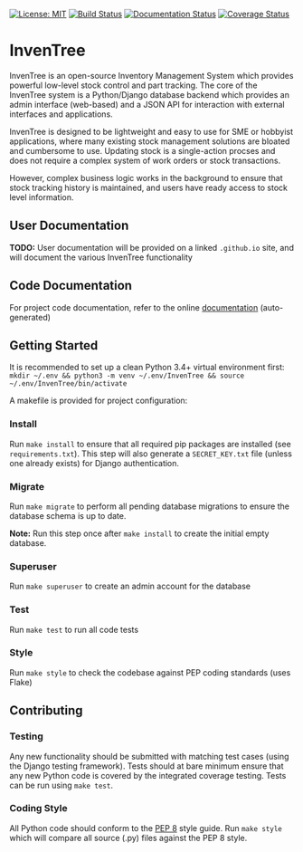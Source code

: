 [![License: MIT](https://img.shields.io/badge/License-MIT-yellow.svg)](https://opensource.org/licenses/MIT) [![Build Status](https://travis-ci.org/inventree/InvenTree.svg?branch=master)](https://travis-ci.org/inventree/InvenTree) [![Documentation Status](https://readthedocs.org/projects/inventree/badge/?version=latest)](https://inventree.readthedocs.io/en/latest/?badge=latest) [![Coverage Status](https://coveralls.io/repos/github/inventree/InvenTree/badge.svg)](https://coveralls.io/github/inventree/InvenTree)

# InvenTree 
InvenTree is an open-source Inventory Management System which provides powerful low-level stock control and part tracking. The core of the InvenTree system is a Python/Django database backend which provides an admin interface (web-based) and a JSON API for interaction with external interfaces and applications.

InvenTree is designed to be lightweight and easy to use for SME or hobbyist applications, where many existing stock management solutions are bloated and cumbersome to use. Updating stock is a single-action procses and does not require a complex system of work orders or stock transactions. 

However, complex business logic works in the background to ensure that stock tracking history is maintained, and users have ready access to stock level information.

## User Documentation

**TODO:** User documentation will be provided on a linked ```.github.io``` site, and will document the various InvenTree functionality

## Code Documentation

For project code documentation, refer to the online [documentation](http://inventree.readthedocs.io/en/latest/) (auto-generated)


## Getting Started

It is recommended to set up a clean Python 3.4+ virtual environment first:
`mkdir ~/.env && python3 -m venv ~/.env/InvenTree && source ~/.env/InvenTree/bin/activate`

A makefile is provided for project configuration:

### Install

Run `make install` to ensure that all required pip packages are installed (see `requirements.txt`). This step will also generate a `SECRET_KEY.txt` file (unless one already exists) for Django authentication.

### Migrate

Run `make migrate` to perform all pending database migrations to ensure the database schema is up to date. 

**Note:** Run this step once after `make install` to create the initial empty database.

### Superuser

Run `make superuser` to create an admin account for the database

### Test

Run `make test` to run all code tests

### Style

Run `make style` to check the codebase against PEP coding standards (uses Flake)

## Contributing

### Testing

Any new functionality should be submitted with matching test cases (using the Django testing framework). Tests should at bare minimum ensure that any new Python code is covered by the integrated coverage testing. Tests can be run using `make test`.

### Coding Style

All Python code should conform to the [PEP 8](https://www.python.org/dev/peps/pep-0008/) style guide. Run `make style` which will compare all source (.py) files against the PEP 8 style. 
